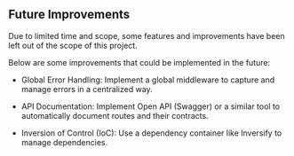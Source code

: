 ## Future Improvements

Due to limited time and scope, some features and improvements have been left out of the scope of this project.

Below are some improvements that could be implemented in the future:

- Global Error Handling: Implement a global middleware to capture and manage errors in a centralized way.

- API Documentation: Implement Open API (Swagger) or a similar tool to automatically document routes and their contracts.

- Inversion of Control (IoC): Use a dependency container like Inversify to manage dependencies.

